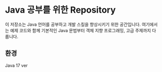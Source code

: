# Java 공부를 위한 Repository

이 저장소는 Java 언어를 공부하고 개발 스킬을 향상시키기 위한 공간입니다. 여기에서는 예제 코드와 함께 기본적인 Java 문법부터 객체 지향 프로그래밍, 고급 주제까지 다룹니다.

## 환경

Java 17 ver
